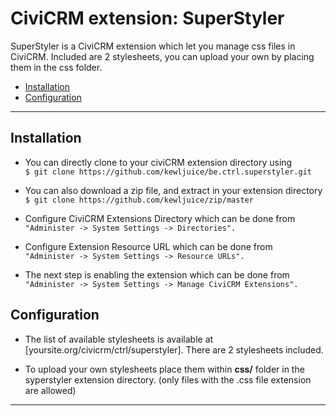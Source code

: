 # CiviCRM extension: SuperStyler

SuperStyler is a CiviCRM extension which let you manage css files in CiviCRM. Included are 2 stylesheets, you can upload your own by placing them in the css folder.
- [Installation](#installation)
- [Configuration](#configuration)

***

## Installation

- You can directly clone to your civiCRM extension directory using<br>
```$ git clone https://github.com/kewljuice/be.ctrl.superstyler.git```

- You can also download a zip file, and extract in your extension directory<br>
```$ git clone https://github.com/kewljuice/zip/master```

- Configure CiviCRM Extensions Directory which can be done from<br>
```"Administer -> System Settings -> Directories".```

- Configure Extension Resource URL which can be done from<br>
```"Administer -> System Settings -> Resource URLs".```

- The next step is enabling the extension which can be done from<br> 
```"Administer -> System Settings -> Manage CiviCRM Extensions".```

## Configuration

- The list of available stylesheets is available at [yoursite.org/civicrm/ctrl/superstyler]. There are 2 stylesheets included.

- To upload your own stylesheets place them within **css/** folder in the syperstyler extension directory. (only files with the .css file extension are allowed)

***